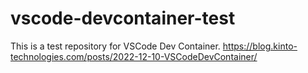 # vscode-devcontainer-test

This is a test repository for VSCode Dev Container.
https://blog.kinto-technologies.com/posts/2022-12-10-VSCodeDevContainer/
